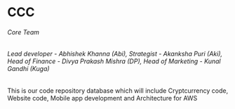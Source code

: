 # CCC

###### Core Team  ######
###### Lead developer - Abhishek Khanna (Abi), Strategist - Akanksha Puri (Aki), Head of Finance - Divya Prakash Mishra (DP), Head of Marketing - Kunal Gandhi (Kuga)




This is our code repository database which will include Cryptcurrency code, Website code, Mobile app development and Architecture for AWS
